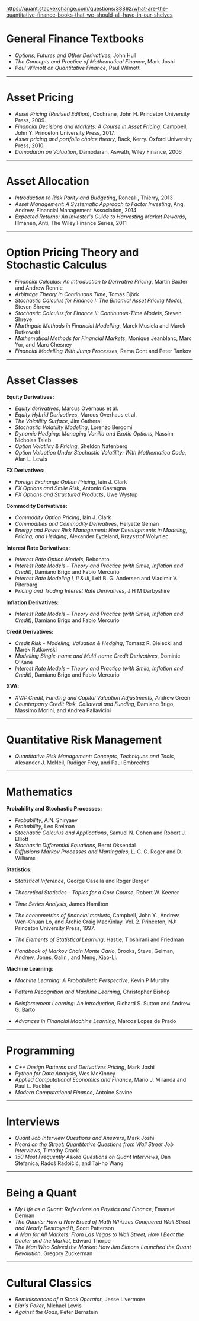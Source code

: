 https://quant.stackexchange.com/questions/38862/what-are-the-quantitative-finance-books-that-we-should-all-have-in-our-shelves

# General Finance Textbooks
 - _Options, Futures and Other Derivatives_, John Hull
 - _The Concepts and Practice of Mathematical Finance_, Mark Joshi
 - _Paul Wilmott on Quantitative Finance_, Paul Wilmott



----------

# Asset Pricing

 - _Asset Pricing (Revised Edition)_, Cochrane, John H. Princeton University Press, 2009.
 - _Financial Decisions and Markets: A Course in Asset Pricing_, Campbell, John Y. Princeton University Press, 2017.
 - _Asset pricing and portfolio choice theory_, Back, Kerry. Oxford University Press, 2010.
 - _Damodaran on Valuation_, Damodaran, Aswath, Wiley Finance, 2006

----------

# Asset Allocation
- _Introduction to Risk Parity and Budgeting_, Roncalli, Thierry, 2013
- _Asset Management: A Systematic Approach to Factor Investing_, Ang, Andrew, Financial Management Association, 2014
- _Expected Returns: An Investor's Guide to Harvesting Market Rewards_, Illmanen, Anti, The Wiley Finance Series, 2011



----------


# Option Pricing Theory and Stochastic Calculus
 - _Financial Calculus: An Introduction to Derivative Pricing_, Martin Baxter and Andrew Rennie
 - _Arbitrage Theory in Continuous Time_, Tomas Björk
 - _Stochastic Calculus for Finance I: The Binomial Asset Pricing Model_, Steven Shreve
 - _Stochastic Calculus for Finance II: Continuous-Time Models_, Steven Shreve
 - _Martingale Methods in Financial Modelling_, Marek Musiela and Marek Rutkowski
 - _Mathematical Methods for Financial Markets_, Monique Jeanblanc, Marc Yor, and Marc Chesney
 - _Financial Modelling With Jump Processes_, Rama Cont and Peter Tankov

----------


# Asset Classes

**Equity Derivatives:**

 - _Equity derivatives_, Marcus Overhaus et al.
 - _Equity Hybrid Derivatives_, Marcus Overhaus et al.
 - _The Volatility Surface_, Jim Gatheral
 - _Stochastic Volatility Modeling_, Lorenzo Bergomi
 - _Dynamic Hedging: Managing Vanilla and Exotic Options_, Nassim Nicholas Taleb
 - _Option Volatility & Pricing_, Sheldon Natenberg
 - _Option Valuation Under Stochastic Volatility: With Mathematica Code_, Alan L. Lewis

**FX Derivatives:**

 - _Foreign Exchange Option Pricing_, Iain J. Clark
 - _FX Options and Smile Risk_, Antonio Castagna
 - _FX Options and Structured Products_, Uwe Wystup

**Commodity Derivatives:**

 - _Commodity Option Pricing_, Iain J. Clark
 - _Commodities and Commodity Derivatives_, Helyette Geman
 - _Energy and Power Risk Management: New Developments in Modeling, Pricing, and Hedging_, Alexander Eydeland, Krzysztof Wolyniec

**Interest Rate Derivatives:**

 - _Interest Rate Option Models_, Rebonato
 - _Interest Rate Models – Theory and Practice (with Smile, Inflation and Credit)_, Damiano Brigo and Fabio Mercurio
 - _Interest Rate Modeling I, II & III_, Leif B. G. Andersen and Vladimir V. Piterbarg
 - _Pricing and Trading Interest Rate Derivatives_, J H M Darbyshire

**Inflation Derivatives:**

- _Interest Rate Models – Theory and Practice (with Smile, Inflation and Credit)_, Damiano Brigo and Fabio Mercurio

**Credit Derivatives:**

 - _Credit Risk - Modeling, Valuation & Hedging_, Tomasz R. Bielecki and Marek Rutkowski
 - _Modelling Single-name and Multi-name Credit Derivatives_, Dominic O’Kane
 - _Interest Rate Models – Theory and Practice (with Smile, Inflation and Credit)_, Damiano Brigo and Fabio Mercurio

**XVA:**

 - _XVA: Credit, Funding and Capital Valuation Adjustments_, Andrew Green
 - _Counterparty Credit Risk, Collateral and Funding_, Damiano Brigo, Massimo Morini, and Andrea Pallavicini


----------


# Quantitative Risk Management
 - _Quantitative Risk Management: Concepts, Techniques and Tools_, Alexander J. McNeil, Rudiger Frey, and Paul Embrechts


----------

# Mathematics

**Probability and Stochastic Processes:**

 - _Probability_, A.N. Shiryaev
 - _Probability_, Leo Breiman
 - _Stochastic Calculus and Applications_, Samuel N. Cohen and Robert J. Elliott
 - _Stochastic Differential Equations_, Bernt Oksendal
 - _Diffusions Markov Processes and Martingales_, L. C. G. Roger and D. Williams

**Statistics:** 

 - _Statistical Inference_, George Casella and Roger Berger
 - _Theoretical Statistics - Topics for a Core Course_, Robert W. Keener
 - _Time Series Analysis_, James Hamilton
 - _The econometrics of financial markets_, Campbell, John Y., Andrew Wen-Chuan Lo, and Archie Craig MacKinlay. Vol. 2. Princeton, NJ: Princeton University Press, 1997.
 - _The Elements of Statistical Learning_, Hastie, Tibshirani and Friedman

 - _Handbook of Markov Chain Monte Carlo_, Brooks, Steve, Gelman, Andrew, Jones, Galin , and Meng, Xiao-Li. 

**Machine Learning**:

 - _Machine Learning: A Probabilistic Perspective_, Kevin P Murphy

 - _Pattern Recognition and Machine Learning_, Christopher Bishop

 - _Reinforcement Learning: An introduction_, Richard S. Sutton and Andrew G. Barto

 - _Advances in Financial Machine Learning_, Marcos Lopez de Prado

----------


# Programming
 - _C++ Design Patterns and Derivatives Pricing_, Mark Joshi
 - _Python for Data Analysis_, Wes McKinney
 - _Applied Computational Economics and Finance_, Mario J. Miranda and Paul L. Fackler
 - _Modern Computational Finance_, Antoine Savine 

----------


# Interviews
 - _Quant Job Interview Questions and Answers_, Mark Joshi
 - _Heard on the Street: Quantitative Questions from Wall Street Job Interviews_,  Timothy Crack 
 - _150 Most Frequently Asked Questions on Quant Interviews_, Dan Stefanica, Radoš Radoičić, and Tai-ho Wang

----------


# Being a Quant
 - _My Life as a Quant: Reflections on Physics and Finance_, Emanuel Derman
 - _The Quants: How a New Breed of Math Whizzes Conquered Wall Street and Nearly Destroyed It_, Scott Patterson
 - _A Man for All Markets: From Las Vegas to Wall Street, How I Beat the Dealer and the Market_, Edward Thorpe
 - _The Man Who Solved the Market: How Jim Simons Launched the Quant Revolution_, Gregory Zuckerman


-----------

# Cultural Classics
 - _Reminiscences of a Stock Operator_, Jesse Livermore
 - _Liar’s Poker_, Michael Lewis
 - _Against the Gods_, Peter Bernstein
